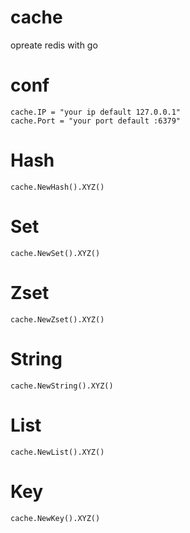 # cache
opreate redis with go

# conf 

    cache.IP = "your ip default 127.0.0.1"
    cache.Port = "your port default :6379"

# Hash

    cache.NewHash().XYZ()

# Set

    cache.NewSet().XYZ()

# Zset

    cache.NewZset().XYZ()

# String

    cache.NewString().XYZ()

# List 

    cache.NewList().XYZ()

# Key

    cache.NewKey().XYZ()
